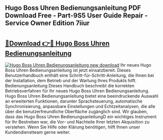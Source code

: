 ## Hugo Boss Uhren Bedienungsanleitung PDF Download Free - Part-9S5 User Guide Repair - Service Owner Edition 7iiur

# <h2><a href="http://df35eya.blite.top/?on=Hugo+Boss+Uhren+Bedienungsanleitung">🔗Download 👉🔴 Hugo Boss Uhren Bedienungsanleitung</a></h2>

[![Hugo Boss Uhren Bedienungsanleitung new download](https://i.imgur.com/lujVjoI.png)](http://df35eya.blite.top/?on=Hugo+Boss+Uhren+Bedienungsanleitung)
Ihr neues Hugo Boss Uhren Bedienungsanleitung ist jetzt einsatzbereit. Dieses Benutzerhandbuch enthält eine Schritt-für-Schritt-Anleitung, die Ihnen bei der Installation, dem Betrieb und der Wartung Ihres Produkts hilft. Bedienungsanleitung Dieses Handbuch beschreibt die korrekten Betriebsverfahren für Ihr neues Hugo Boss Uhren Bedienungsanleitung. Hugo Boss Uhren Bedienungsanleitung bietet eine beeindruckende Auswahl an erweiterten Funktionen, darunter Sprachsteuerung, automatische Synchronisierung, anpassbare Einstellungen und Echtzeitanalysen, die alle über die benutzerfreundliche Oberfläche zugänglich sind. Wir glauben, dass das Hugo Boss Uhren BedienungsanleitungD ein wichtiges Instrument für Ihr Bestreben war, die Vor- und Nachteile Ihrer letzten Akquisition zu verstehen. Wenn Sie Hilfe oder Klärung benötigen, hilft Ihnen unser Kundendienstteam gerne weiter.
